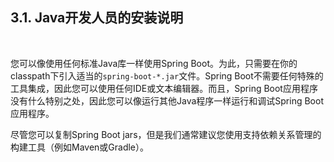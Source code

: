<h2>3.1. Java开发人员的安装说明</h2><br>

您可以像使用任何标准Java库一样使用Spring Boot。为此，只需要在你的classpath下引入适当的```spring-boot-*.jar```文件。Spring Boot不需要任何特殊的工具集成，因此您可以使用任何IDE或文本编辑器。而且，Spring Boot应用程序没有什么特别之处，因此您可以像运行其他Java程序一样运行和调试Spring Boot应用程序。

尽管您可以复制Spring Boot jars，但是我们通常建议您使用支持依赖关系管理的构建工具（例如Maven或Gradle）。